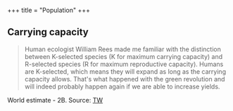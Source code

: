 +++
title = "Population"
+++

## Carrying capacity

> Human ecologist William Rees made me familiar with the distinction between K-selected species (K for maximum carrying capacity) and R-selected species (R for maximum reproductive capacity). Humans are K-selected, which means they will expand as long as the carrying capacity allows. That's what happened with the green revolution and will indeed probably happen again if we are able to increase yields.

World estimate - 2B.  Source: [TW](https://youtu.be/lGrZRFDHZOk?t=2660)